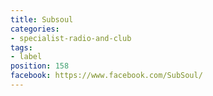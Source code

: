 ```yaml
---
title: Subsoul
categories:
- specialist-radio-and-club
tags:
- label
position: 158
facebook: https://www.facebook.com/SubSoul/
---
```


